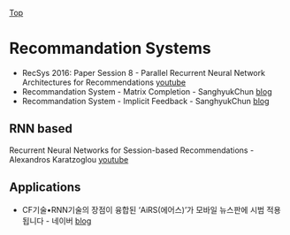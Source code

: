 [Top](index.md)

# Recommandation Systems

* RecSys 2016: Paper Session 8 - Parallel Recurrent Neural Network Architectures for Recommendations [youtube](https://www.youtube.com/watch?v=Mw2AV12WH4s&feature=youtu.be)
* Recommandation System - Matrix Completion - SanghyukChun [blog](http://sanghyukchun.github.io/73/)
* Recommandation System - Implicit Feedback - SanghyukChun [blog](http://sanghyukchun.github.io/95/)

## RNN based

Recurrent Neural Networks for Session-based Recommendations - Alexandros Karatzoglou [youtube](https://www.youtube.com/watch?v=M7FqgXySKYk&feature=youtu.be)

## Applications

* CF기술•RNN기술의 장점이 융합된 ‘AiRS(에어스)’가 모바일 뉴스판에 시범 적용됩니다 - 네이버 [blog](http://blog.naver.com/PostView.nhn?blogId=naver_search&logNo=221105431207&parentCategoryNo=&categoryNo=52&viewDate=&isShowPopularPosts=false&from=postView)